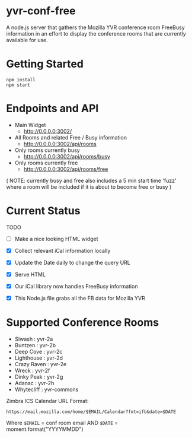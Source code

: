 yvr-conf-free
=============

A node.js server that gathers the Mozilla YVR conference room FreeBusy information in an effort to display the conference rooms that are currently available for use.

Getting Started
=============

    npm install
    npm start

Endpoints and API
=============

* Main Widget
  * http://0.0.0.0:3002/
* All Rooms and related Free / Busy information
  * http://0.0.0.0:3002/api/rooms
* Only rooms currently busy
  * http://0.0.0.0:3002/api/rooms/busy
* Only rooms currently free
  * http://0.0.0.0:3002/api/rooms/free

( NOTE: currently busy and free also includes a 5 min start time 'fuzz' where a room will be included if it is about to become free or busy )

Current Status
=============

TODO
- [ ] Make a nice looking HTML widget

- [x] Collect relevant iCal information locally
- [x] Update the Date daily to change the query URL
- [x] Serve HTML
- [x] Our iCal library now handles FreeBusy information
- [x] This Node.js file grabs all the FB data for Mozilla YVR

Supported Conference Rooms
=============

* Siwash : yvr-2a
* Buntzen : yvr-2b
* Deep Cove : yvr-2c
* Lighthouse : yvr-2d
* Crazy Raven : yvr-2e
* Wreck : yvr-2f
* Dinky Peak : yvr-2g
* Adanac : yvr-2h
* Whytecliff : yvr-commons

Zimbra ICS Calendar URL Format:

    https://mail.mozilla.com/home/$EMAIL/Calendar?fmt=ifb&date=$DATE

Where `$EMAIL` = conf room email AND `$DATE` = moment.format("YYYYMMDD")

